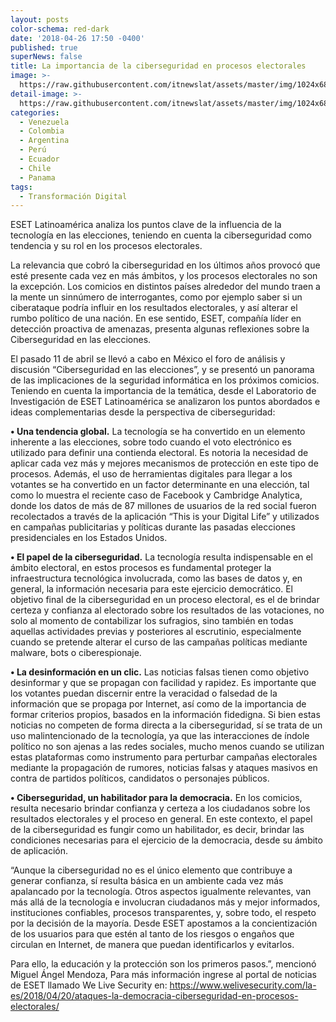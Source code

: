 ```yaml
---
layout: posts
color-schema: red-dark
date: '2018-04-26 17:50 -0400'
published: true
superNews: false
title: La importancia de la ciberseguridad en procesos electorales
image: >-
  https://raw.githubusercontent.com/itnewslat/assets/master/img/1024x680/Elecciones-g.jpg
detail-image: >-
  https://raw.githubusercontent.com/itnewslat/assets/master/img/1024x680/Elecciones-g.jpg
categories:
  - Venezuela
  - Colombia
  - Argentina
  - Perú
  - Ecuador
  - Chile
  - Panama
tags:
  - Transformación Digital
---
```


ESET Latinoamérica analiza los puntos clave de la influencia de la tecnología en las elecciones, teniendo en cuenta la ciberseguridad como tendencia y su rol en los procesos electorales.

La relevancia que cobró la ciberseguridad en los últimos años provocó que esté presente cada vez en más ámbitos, y los procesos electorales no son la excepción. Los comicios en distintos países alrededor del mundo traen a la mente un sinnúmero de interrogantes, como por ejemplo saber si un ciberataque podría influir en los resultados electorales, y así alterar el rumbo político de una nación. En ese sentido, ESET, compañía líder en detección proactiva de amenazas, presenta algunas reflexiones sobre la Ciberseguridad en las elecciones.

El pasado 11 de abril se llevó a cabo en México el foro de análisis y discusión “Ciberseguridad en las elecciones”, y se presentó un panorama de las implicaciones de la seguridad informática en los próximos comicios. Teniendo en cuenta la importancia de la temática, desde el Laboratorio de Investigación de ESET Latinoamérica se analizaron los puntos abordados e ideas complementarias desde la perspectiva de ciberseguridad:

**•	Una tendencia global.** La tecnología se ha convertido en un elemento inherente a las elecciones, sobre todo cuando el voto electrónico es utilizado para definir una contienda electoral. Es notoria la necesidad de aplicar cada vez más y mejores mecanismos de protección en este tipo de procesos.
Además, el uso de herramientas digitales para llegar a los votantes se ha convertido en un factor determinante en una elección, tal como lo muestra el reciente caso de Facebook y Cambridge Analytica, donde los datos de más de 87 millones de usuarios de la red social fueron recolectados a través de la aplicación “This is your Digital Life” y utilizados en campañas publicitarias y políticas durante las pasadas elecciones presidenciales en los Estados Unidos.

**•	El papel de la ciberseguridad.** La tecnología resulta indispensable en el ámbito electoral, en estos procesos es fundamental proteger la infraestructura tecnológica involucrada, como las bases de datos y, en general, la información necesaria para este ejercicio democrático. El objetivo final de la ciberseguridad en un proceso electoral, es el de brindar certeza y confianza al electorado sobre los resultados de las votaciones, no solo al momento de contabilizar los sufragios, sino también en todas aquellas actividades previas y posteriores al escrutinio, especialmente cuando se pretende alterar el curso de las campañas políticas mediante malware, bots o ciberespionaje.

**•	La desinformación en un clic.** Las noticias falsas tienen como objetivo desinformar y que se propagan con facilidad y rapidez. Es importante que los votantes puedan discernir entre la veracidad o falsedad de la información que se propaga por Internet, así como de la importancia de formar criterios propios, basados en la información fidedigna. Si bien estas noticias no competen de forma directa a la ciberseguridad, sí se trata de un uso malintencionado de la tecnología, ya que las interacciones de índole político no son ajenas a las redes sociales, mucho menos cuando se utilizan estas plataformas como instrumento para perturbar campañas electorales mediante la propagación de rumores, noticias falsas y ataques masivos en contra de partidos políticos, candidatos o personajes públicos.

**•	Ciberseguridad, un habilitador para la democracia.** En los comicios, resulta necesario brindar confianza y certeza a los ciudadanos sobre los resultados electorales y el proceso en general. En este contexto, el papel de la ciberseguridad es fungir como un habilitador, es decir, brindar las condiciones necesarias para el ejercicio de la democracia, desde su ámbito de aplicación.

“Aunque la ciberseguridad no es el único elemento que contribuye a generar confianza, sí resulta básica en un ambiente cada vez más apalancado por la tecnología. Otros aspectos igualmente relevantes, van más allá de la tecnología e involucran ciudadanos más y mejor informados, instituciones confiables, procesos transparentes, y, sobre todo, el respeto por la decisión de la mayoría. Desde ESET apostamos a la concientización de los usuarios para que estén al tanto de los riesgos o engaños que circulan en Internet, de manera que puedan identificarlos y evitarlos.

Para ello, la educación y la protección son los primeros pasos.”, mencionó Miguel Ángel Mendoza, 
Para más información ingrese al portal de noticias de ESET llamado We Live Security en: 
https://www.welivesecurity.com/la-es/2018/04/20/ataques-la-democracia-ciberseguridad-en-procesos-electorales/

